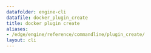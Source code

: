 ```yaml
---
datafolder: engine-cli
datafile: docker_plugin_create
title: docker plugin create
aliases:
- /edge/engine/reference/commandline/plugin_create/
layout: cli
---
```


<!--
This page is automatically generated from Docker's source code. If you want to
suggest a change to the text that appears here, open a ticket or pull request
in the source repository on GitHub:

https://github.com/docker/cli
-->